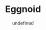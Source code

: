 --- 
slug: "eggnoid"
title: "Eggnoid"
publishdate: "2018-12-20"
src: "https://365manga.net/manga/eggnoid"
author: "undefined"
image: "https://data.365manga.net/images/thumbnails/32722-eggnoid.jpg"
tags: ["Fantasy","School life","Seinen","Supernatural"]
chapters: ["]
chapterlinks: ["]
description: ""
---